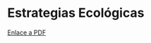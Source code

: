 # Estrategias Ecológicas

[Enlace a PDF](https://github.com/bajaloreto/ePOEL/blob/master/assets/pdf/2%20Propuesta/11%20Estrategias%20Ecologicas.pdf)

